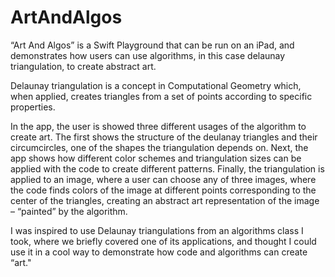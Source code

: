 # ArtAndAlgos

“Art And Algos” is a Swift Playground that can be run on an iPad, and demonstrates how users can use algorithms, in this case delaunay triangulation, to create abstract art. 

Delaunay triangulation is a concept in Computational Geometry which, when applied, creates triangles from a set of points according to specific properties. 

In the app, the user is showed three different usages of the algorithm to create art. The first shows the structure of the deulanay triangles and their circumcircles, one of the shapes the triangulation depends on. Next, the app shows how different color schemes and triangulation sizes can be applied with the code to create different patterns. Finally, the triangulation is applied to an image, where a user can choose any of three images, where the code finds colors of the image at different points corresponding to the center of the triangles, creating an abstract art representation of the image – “painted” by the algorithm. 

I was inspired to use Delaunay triangulations from an algorithms class I took, where we briefly covered one of its applications, and thought I could use it in a cool way to demonstrate how code and algorithms can create “art."